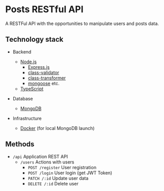# Posts RESTful API

A RESTFul API with the opportunities to manipulate users and posts data.

## Technology stack

- Backend
    - [Node.js](https://nodejs.org/en)
        - [Express.js](https://expressjs.com/)
        - [class-validator](https://www.npmjs.com/package/class-validator)
        - [class-transformer](https://www.npmjs.com/package/class-transformer)
        - [mongoose](https://mongoosejs.com/) etc.
    - [TypeScript](https://www.typescriptlang.org/)

- Database
    - [MongoDB](https://www.mongodb.com/)

- Infrastructure
    - [Docker](https://www.docker.com/) (for local MongoDB launch)

## Methods

- `/api` Application REST API
    - `/users` Actions with users
        - `POST /register` User registration
        - `POST /login` User login (get JWT Token)
        - `PATCH /:id` Update user data
        - `DELETE /:id` Delete user    
